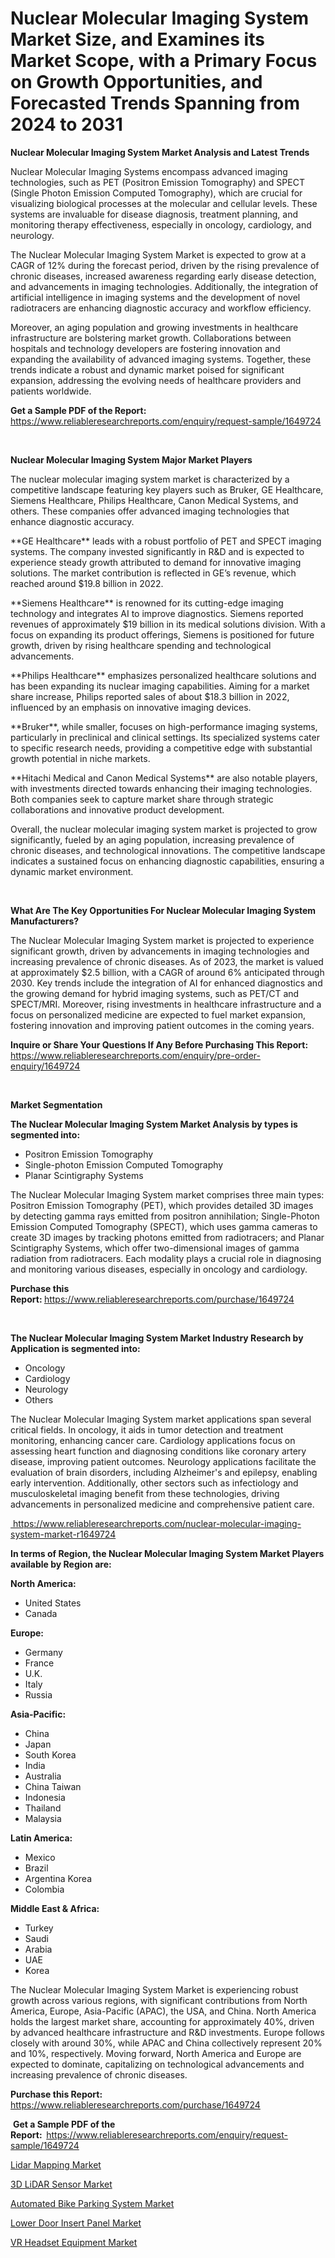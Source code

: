 <p><h1>Nuclear Molecular Imaging System Market Size, and Examines its Market Scope, with a Primary Focus on Growth Opportunities, and Forecasted Trends Spanning from 2024 to 2031</h1></p><p><strong>Nuclear Molecular Imaging System Market Analysis and Latest Trends</strong></p>
<p><p>Nuclear Molecular Imaging Systems encompass advanced imaging technologies, such as PET (Positron Emission Tomography) and SPECT (Single Photon Emission Computed Tomography), which are crucial for visualizing biological processes at the molecular and cellular levels. These systems are invaluable for disease diagnosis, treatment planning, and monitoring therapy effectiveness, especially in oncology, cardiology, and neurology.</p><p>The Nuclear Molecular Imaging System Market is expected to grow at a CAGR of 12% during the forecast period, driven by the rising prevalence of chronic diseases, increased awareness regarding early disease detection, and advancements in imaging technologies. Additionally, the integration of artificial intelligence in imaging systems and the development of novel radiotracers are enhancing diagnostic accuracy and workflow efficiency.</p><p>Moreover, an aging population and growing investments in healthcare infrastructure are bolstering market growth. Collaborations between hospitals and technology developers are fostering innovation and expanding the availability of advanced imaging systems. Together, these trends indicate a robust and dynamic market poised for significant expansion, addressing the evolving needs of healthcare providers and patients worldwide.</p></p>
<p><strong>Get a Sample PDF of the Report:&nbsp;</strong> <a href="https://www.reliableresearchreports.com/enquiry/request-sample/1649724?utm_campaign=4&utm_medium=2&utm_source=Github&utm_content=ia&utm_term=19102024&utm_id=nuclear-molecular-imaging-system">https://www.reliableresearchreports.com/enquiry/request-sample/1649724</a></p>
<p>&nbsp;</p>
<p><strong>Nuclear Molecular Imaging System Major Market Players</strong></p>
<p><p>The nuclear molecular imaging system market is characterized by a competitive landscape featuring key players such as Bruker, GE Healthcare, Siemens Healthcare, Philips Healthcare, Canon Medical Systems, and others. These companies offer advanced imaging technologies that enhance diagnostic accuracy.</p><p>**GE Healthcare** leads with a robust portfolio of PET and SPECT imaging systems. The company invested significantly in R&D and is expected to experience steady growth attributed to demand for innovative imaging solutions. The market contribution is reflected in GE’s revenue, which reached around $19.8 billion in 2022.</p><p>**Siemens Healthcare** is renowned for its cutting-edge imaging technology and integrates AI to improve diagnostics. Siemens reported revenues of approximately $19 billion in its medical solutions division. With a focus on expanding its product offerings, Siemens is positioned for future growth, driven by rising healthcare spending and technological advancements.</p><p>**Philips Healthcare** emphasizes personalized healthcare solutions and has been expanding its nuclear imaging capabilities. Aiming for a market share increase, Philips reported sales of about $18.3 billion in 2022, influenced by an emphasis on innovative imaging devices.</p><p>**Bruker**, while smaller, focuses on high-performance imaging systems, particularly in preclinical and clinical settings. Its specialized systems cater to specific research needs, providing a competitive edge with substantial growth potential in niche markets.</p><p>**Hitachi Medical and Canon Medical Systems** are also notable players, with investments directed towards enhancing their imaging technologies. Both companies seek to capture market share through strategic collaborations and innovative product development.</p><p>Overall, the nuclear molecular imaging system market is projected to grow significantly, fueled by an aging population, increasing prevalence of chronic diseases, and technological innovations. The competitive landscape indicates a sustained focus on enhancing diagnostic capabilities, ensuring a dynamic market environment.</p></p>
<p>&nbsp;</p>
<p><strong>What Are The Key Opportunities For Nuclear Molecular Imaging System Manufacturers?</strong></p>
<p><p>The Nuclear Molecular Imaging System market is projected to experience significant growth, driven by advancements in imaging technologies and increasing prevalence of chronic diseases. As of 2023, the market is valued at approximately $2.5 billion, with a CAGR of around 6% anticipated through 2030. Key trends include the integration of AI for enhanced diagnostics and the growing demand for hybrid imaging systems, such as PET/CT and SPECT/MRI. Moreover, rising investments in healthcare infrastructure and a focus on personalized medicine are expected to fuel market expansion, fostering innovation and improving patient outcomes in the coming years.</p></p>
<p><strong>Inquire or Share Your Questions If Any Before Purchasing This Report:</strong> <a href="https://www.reliableresearchreports.com/enquiry/pre-order-enquiry/1649724?utm_campaign=4&utm_medium=2&utm_source=Github&utm_content=ia&utm_term=19102024&utm_id=nuclear-molecular-imaging-system">https://www.reliableresearchreports.com/enquiry/pre-order-enquiry/1649724</a></p>
<p>&nbsp;</p>
<p><strong>Market Segmentation</strong></p>
<p><strong>The Nuclear Molecular Imaging System Market Analysis by types is segmented into:</strong></p>
<p><ul><li>Positron Emission Tomography</li><li>Single-photon Emission Computed Tomography</li><li>Planar Scintigraphy Systems</li></ul></p>
<p><p>The Nuclear Molecular Imaging System market comprises three main types: Positron Emission Tomography (PET), which provides detailed 3D images by detecting gamma rays emitted from positron annihilation; Single-Photon Emission Computed Tomography (SPECT), which uses gamma cameras to create 3D images by tracking photons emitted from radiotracers; and Planar Scintigraphy Systems, which offer two-dimensional images of gamma radiation from radiotracers. Each modality plays a crucial role in diagnosing and monitoring various diseases, especially in oncology and cardiology.</p></p>
<p><strong>Purchase this Report:&nbsp;</strong><a href="https://www.reliableresearchreports.com/purchase/1649724?utm_campaign=4&utm_medium=2&utm_source=Github&utm_content=ia&utm_term=19102024&utm_id=nuclear-molecular-imaging-system">https://www.reliableresearchreports.com/purchase/1649724</a></p>
<p>&nbsp;</p>
<p><strong>The Nuclear Molecular Imaging System Market Industry Research by Application is segmented into:</strong></p>
<p><ul><li>Oncology</li><li>Cardiology</li><li>Neurology</li><li>Others</li></ul></p>
<p><p>The Nuclear Molecular Imaging System market applications span several critical fields. In oncology, it aids in tumor detection and treatment monitoring, enhancing cancer care. Cardiology applications focus on assessing heart function and diagnosing conditions like coronary artery disease, improving patient outcomes. Neurology applications facilitate the evaluation of brain disorders, including Alzheimer's and epilepsy, enabling early intervention. Additionally, other sectors such as infectiology and musculoskeletal imaging benefit from these technologies, driving advancements in personalized medicine and comprehensive patient care.</p></p>
<p><a href="https://www.reliableresearchreports.com/nuclear-molecular-imaging-system-market-r1649724?utm_campaign=4&utm_medium=2&utm_source=Github&utm_content=ia&utm_term=19102024&utm_id=nuclear-molecular-imaging-system">&nbsp;https://www.reliableresearchreports.com/nuclear-molecular-imaging-system-market-r1649724</a></p>
<p><strong>In terms of Region, the Nuclear Molecular Imaging System Market Players available by Region are:</strong></p>
<p>
    <p> <strong> North America: </strong>
        <ul>
            <li>United States</li>
            <li>Canada</li>
        </ul>
        </p> 
    <p> <strong> Europe: </strong>
        <ul>
            <li>Germany</li>
            <li>France</li>
            <li>U.K.</li>
            <li>Italy</li>
            <li>Russia</li>
        </ul>
        </p> 
    <p> <strong> Asia-Pacific: </strong>
        <ul>
            <li>China</li>
            <li>Japan</li>
            <li>South Korea</li>
            <li>India</li>
            <li>Australia</li>
            <li>China Taiwan</li>
            <li>Indonesia</li>
            <li>Thailand</li>
            <li>Malaysia</li>
        </ul>
        </p> 
    <p> <strong> Latin America: </strong>
        <ul>
            <li>Mexico</li>
            <li>Brazil</li>
            <li>Argentina Korea</li>
            <li>Colombia</li>
        </ul>
        </p> 
    <p> <strong> Middle East & Africa: </strong>
        <ul>
            <li>Turkey</li>
            <li>Saudi</li>
            <li>Arabia</li>
            <li>UAE</li>
            <li>Korea</li>
        </ul>
    </p>
    </p>
<p><p>The Nuclear Molecular Imaging System Market is experiencing robust growth across various regions, with significant contributions from North America, Europe, Asia-Pacific (APAC), the USA, and China. North America holds the largest market share, accounting for approximately 40%, driven by advanced healthcare infrastructure and R&D investments. Europe follows closely with around 30%, while APAC and China collectively represent 20% and 10%, respectively. Moving forward, North America and Europe are expected to dominate, capitalizing on technological advancements and increasing prevalence of chronic diseases.</p></p>
<p><strong>Purchase this Report: </strong><a href="https://www.reliableresearchreports.com/purchase/1649724?utm_campaign=4&utm_medium=2&utm_source=Github&utm_content=ia&utm_term=19102024&utm_id=nuclear-molecular-imaging-system">https://www.reliableresearchreports.com/purchase/1649724</a></p>
<p>&nbsp;<strong>Get a Sample PDF of the Report:&nbsp;&nbsp;</strong><a href="https://www.reliableresearchreports.com/enquiry/request-sample/1649724?utm_campaign=4&utm_medium=2&utm_source=Github&utm_content=ia&utm_term=19102024&utm_id=nuclear-molecular-imaging-system">https://www.reliableresearchreports.com/enquiry/request-sample/1649724</a></p>
<p><strong></strong></p>
<p><p><a href="https://www.linkedin.com/pulse/lidar-mapping-industry-insights-report-analyzing-market-dthoc?utm_campaign=4&utm_medium=2&utm_source=Github&utm_content=ia&utm_term=19102024&utm_id=nuclear-molecular-imaging-system">Lidar Mapping Market</a></p><p><a href="https://www.linkedin.com/pulse/global-3d-lidar-sensor-industry-analysis-share-growth-mjavc?utm_campaign=4&utm_medium=2&utm_source=Github&utm_content=ia&utm_term=19102024&utm_id=nuclear-molecular-imaging-system">3D LiDAR Sensor Market</a></p><p><a href="https://issuu.com/reportprime-2/docs/automated-bike-parking-system-marke_786141c0705bab?utm_campaign=4&utm_medium=2&utm_source=Github&utm_content=ia&utm_term=19102024&utm_id=nuclear-molecular-imaging-system">Automated Bike Parking System Market</a></p><p><a href="https://github.com/Armeladukagjini693/Market-Research-Report-List-1/blob/main/lower-door-insert-panel-market.md?utm_campaign=4&utm_medium=2&utm_source=Github&utm_content=ia&utm_term=19102024&utm_id=nuclear-molecular-imaging-system">Lower Door Insert Panel Market</a></p><p><a href="https://issuu.com/reportprime-2/docs/vr-headset-equipment-market-size-20_eef58db59a7f86?utm_campaign=4&utm_medium=2&utm_source=Github&utm_content=ia&utm_term=19102024&utm_id=nuclear-molecular-imaging-system">VR Headset Equipment Market</a></p></p>